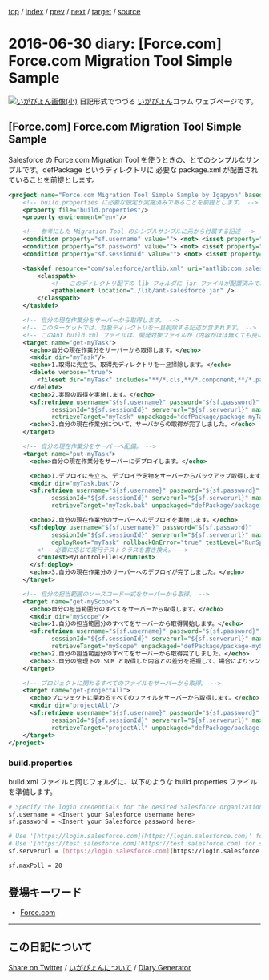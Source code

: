[top](https://igapyon.github.io/diary/) 
 / [index](https://igapyon.github.io/diary/2016/index.html) 
 / [prev](https://igapyon.github.io/diary/2016/ig160626.html) 
 / [next](https://igapyon.github.io/diary/2016/ig160703.html) 
 / [target](https://igapyon.github.io/diary/2016/ig160630.html) 
 / [source](https://github.com/igapyon/diary/blob/gh-pages/2016/ig160630.html.src.md) 

2016-06-30 diary: [Force.com] Force.com Migration Tool Simple Sample
=====================================================================================================
[![いがぴょん画像(小)](https://igapyon.github.io/diary/images/iga200306s.jpg "いがぴょん")](https://igapyon.github.io/diary/memo/memoigapyon.html) 日記形式でつづる [いがぴょん](https://igapyon.github.io/diary/memo/memoigapyon.html)コラム ウェブページです。

## [Force.com] Force.com Migration Tool Simple Sample

Salesforce の Force.com Migration Tool を使うときの、とてのシンプルなサンプルです。defPackage というディレクトリに 必要な package.xml が配置されていることを前提とします。

```xml
<project name="Force.com Migration Tool Simple Sample by Igapyon" basedir="." xmlns:sf="antlib:com.salesforce">
    <!-- build.properties に必要な設定が実施済みであることを前提とします。 -->
    <property file="build.properties"/>
    <property environment="env"/>

    <!-- 参考にした Migration Tool のシンプルサンプルに元から付属する記述 -->
    <condition property="sf.username" value=""> <not> <isset property="sf.username"/> </not> </condition>
    <condition property="sf.password" value=""> <not> <isset property="sf.password"/> </not> </condition>
    <condition property="sf.sessionId" value=""> <not> <isset property="sf.sessionId"/> </not> </condition>

    <taskdef resource="com/salesforce/antlib.xml" uri="antlib:com.salesforce">
        <classpath>
            <!-- このディレクトリ配下の lib フォルダに jar ファイルが配置済みであることを前提とします。 -->
            <pathelement location="./lib/ant-salesforce.jar" />
        </classpath>
    </taskdef>

    <!-- 自分の現在作業分をサーバーから取得します。 -->
    <!-- このターゲットでは、対象ディレクトリを一旦削除する記述が含まれます。 -->
    <!-- このAnt build.xml ファイルは、開発対象ファイルが（内容がほぼ無くても良いから）SFDC上に存在していることを開始前提としています。 -->
    <target name="get-myTask">
      <echo>自分の現在作業分をサーバーから取得します。</echo>
      <mkdir dir="myTask"/>
      <echo>1.取得に先立ち、取得先ディレクトリを一旦掃除します。</echo>
      <delete verbose="true">
        <fileset dir="myTask" includes="**/*.cls,**/*.component,**/*.page,**/*.xml" />
      </delete>
      <echo>2.実際の取得を実施します。</echo>
      <sf:retrieve username="${sf.username}" password="${sf.password}" 
            sessionId="${sf.sessionId}" serverurl="${sf.serverurl}" maxPoll="${sf.maxPoll}" 
            retrieveTarget="myTask" unpackaged="defPackage/package-myTask.xml"/>
      <echo>3.自分の現在作業分について、サーバからの取得が完了しました。</echo>
    </target>

    <!-- 自分の現在作業分をサーバーへ配備。 -->
    <target name="put-myTask">
      <echo>自分の現在作業分をサーバーにデプロイします。</echo>

      <echo>1.デプロイに先立ち、デプロイ予定物をサーバーからバックアップ取得します。</echo>
      <mkdir dir="myTask.bak"/>
      <sf:retrieve username="${sf.username}" password="${sf.password}" 
            sessionId="${sf.sessionId}" serverurl="${sf.serverurl}" maxPoll="${sf.maxPoll}" 
            retrieveTarget="myTask.bak" unpackaged="defPackage/package-myTask.xml"/>

      <echo>2.自分の現在作業分のサーバーへのデプロイを実施します。</echo>
      <sf:deploy username="${sf.username}" password="${sf.password}" 
            sessionId="${sf.sessionId}" serverurl="${sf.serverurl}" maxPoll="${sf.maxPoll}" 
            deployRoot="myTask" rollbackOnError="true" testLevel="RunSpecifiedTests">
        <!-- 必要に応じて実行テストクラスを書き換え。 -->
        <runTest>MyControlFile1</runTest>
      </sf:deploy>
      <echo>3.自分の現在作業分のサーバーへのデプロイが完了しました。</echo>
    </target>

    <!-- 自分の担当範囲のソースコード一式をサーバーから取得。 -->
    <target name="get-myScope">
      <echo>自分の担当範囲分のすべてをサーバーから取得します。</echo>
      <mkdir dir="myScope"/>
      <echo>1.自分の担当範囲分のすべてをサーバーから取得開始します。</echo>
      <sf:retrieve username="${sf.username}" password="${sf.password}" 
            sessionId="${sf.sessionId}" serverurl="${sf.serverurl}" maxPoll="${sf.maxPoll}" 
            retrieveTarget="myScope" unpackaged="defPackage/package-myScope.xml"/>
      <echo>2.自分の担当範囲分のすべてをサーバーから取得完了しました。</echo>
      <echo>3.自分の管理下の SCM と取得した内容との差分を把握して、場合によりシンクロおよびコミットしてください。</echo>
    </target>

    <!-- プロジェクトに関わるすべてのファイルをサーバーから取得。 -->
    <target name="get-projectAll">
      <echo>プロジェクトに関わるすべてのファイルをサーバーから取得します。</echo>
      <mkdir dir="projectAll"/>
      <sf:retrieve username="${sf.username}" password="${sf.password}" 
            sessionId="${sf.sessionId}" serverurl="${sf.serverurl}" maxPoll="${sf.maxPoll}" 
            retrieveTarget="projectAll" unpackaged="defPackage/package-projectAll.xml"/>
    </target>
</project>
```



### build.properties

build.xml ファイルと同じフォルダに、以下のような build.properties ファイルを準備します。

```sh
# Specify the login credentials for the desired Salesforce organization
sf.username = <Insert your Salesforce username here>
sf.password = <Insert your Salesforce password here>

# Use '[https://login.salesforce.com](https://login.salesforce.com)' for production or developer edition (the default if not specified).
# Use '[https://test.salesforce.com](https://test.salesforce.com) for sandbox.
sf.serverurl = [https://login.salesforce.com](https://login.salesforce.com)

sf.maxPoll = 20
```



## 登場キーワード

* [Force.com](https://igapyon.github.io/diary/keyword/force.com.html)

----------------------------------------------------------------------------------------------------

## この日記について

[Share on Twitter](https://twitter.com/intent/tweet?hashtags=igapyon%2Cdiary%2C%E3%81%84%E3%81%8C%E3%81%B4%E3%82%87%E3%82%93%2CForce.com&text=%5BForce.com%5D+Force.com+Migration+Tool+Simple+Sample&url=https%3A%2F%2Figapyon.github.io%2Fdiary%2F2016%2Fig160630.html) / [いがぴょんについて](https://igapyon.github.io/diary/memo/memoigapyon.html) / [Diary Generator](https://github.com/igapyon/igapyonv3)
